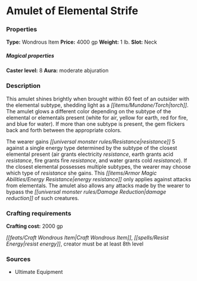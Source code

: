 ﻿---
Title: "Amulet of Elemental Strife"
Type: "Wondrous Item"
Price: "4000 gp"
Weight: "1 lb."
Slot: "Neck"
Caster level: "8"
Aura: "moderate abjuration"
Description: |
  "This amulet shines brightly when brought within 60 feet of an outsider with the elemental subtype, shedding light as a torch. The amulet glows a different color depending on the subtype of the elemental or elementals present (white for air, yellow for earth, red for fire, and blue for water). If more than one subtype is present, the gem flickers back and forth between the appropriate colors.
  The wearer gains resistance 5 against a single energy type determined by the subtype of the closest elemental present (air grants electricity resistance, earth grants acid resistance, fire grants fire resistance, and water grants cold resistance). If the closest elemental possesses multiple subtypes, the wearer may choose which type of resistance she gains. This energy resistance only applies against attacks from elementals. The amulet also allows any attacks made by the wearer to bypass the damage reduction of such creatures."
Crafting cost: "2000 gp"
Sources: "['Ultimate Equipment']"
---

# Amulet of Elemental Strife

### Properties

**Type:** Wondrous Item **Price:** 4000 gp **Weight:** 1 lb. **Slot:** Neck

##### Magical properties

**Caster level:** 8 **Aura:** moderate abjuration

### Description

This amulet shines brightly when brought within 60 feet of an outsider with the elemental subtype, shedding light as a _[[items/Mundane/Torch|torch]]_. The amulet glows a different color depending on the subtype of the elemental or elementals present (white for air, yellow for earth, red for fire, and blue for water). If more than one subtype is present, the gem flickers back and forth between the appropriate colors.

The wearer gains _[[universal monster rules/Resistance|resistance]]_ 5 against a single energy type determined by the subtype of the closest elemental present (air grants electricity _resistance_, earth grants acid _resistance_, fire grants fire _resistance_, and water grants cold _resistance_). If the closest elemental possesses multiple subtypes, the wearer may choose which type of _resistance_ she gains. This _[[items/Armor Magic Abilities/Energy Resistance|energy resistance]]_ only applies against attacks from elementals. The amulet also allows any attacks made by the wearer to bypass the _[[universal monster rules/Damage Reduction|damage reduction]]_ of such creatures.

### Crafting requirements

**Crafting cost:** 2000 gp

_[[feats/Craft Wondrous Item|Craft Wondrous Item]]_, _[[spells/Resist Energy|resist energy]]_, creator must be at least 8th level

### Sources

* Ultimate Equipment